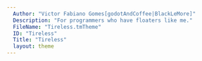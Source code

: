 ```yaml
---
  Author: "Victor Fabiano Gomes[godotAndCoffee|BlackLeMore]"
  Description: "For programmers who have floaters like me."
  FileName: "Tireless.tmTheme"
  ID: "Tireless"
  Title: "Tireless"
  layout: theme
---
```

  
